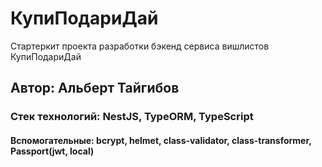 # КупиПодариДай

Стартеркит проекта разработки бэкенд сервиса вишлистов КупиПодариДай

## Автор: Альберт Тайгибов

### Стек технологий: NestJS, TypeORM, TypeScript

#### Вспомогательные: bcrypt, helmet, class-validator, class-transformer, Passport(jwt, local)
